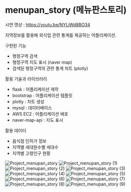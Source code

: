# menupan_story (메뉴판스토리)

시연 영상 : <https://youtu.be/NYLiWd8BO34>  
  
지역정보를 활용해 외식업 관련 통계를 제공하는 어플리케이션.  

구현된 기능  
- 행정구역 검색  
- 행정구역 지도 표시 (naver map)  
- 검색된 행정구역의 관련 통계 차트 (plotly)  

활용 기술과 라이브러리  
- flask     : 어플리케이션 제작  
- bootstrap : 어플리케이션 템플릿  
- plotly    : 차트 생성  
- mysql     : 데이터베이스 
- AWS EC2   : 어플리케이션 배포
- naver-map-api : 지도 표시  

활용 데이터  
- 음식점 인허가 정보  
- 지역별 세대원수별 세대수  
- 지역별 고령인구 현황  

![Project_menupan_story](https://user-images.githubusercontent.com/109839413/234510979-51f22a8d-e06d-4ea0-a2b2-bdc98b853a04.png)
![Project_menupan_story (1)](https://user-images.githubusercontent.com/109839413/234510990-dabd5348-fa6a-411e-b29f-523629d7c8df.png)
![Project_menupan_story (2)](https://user-images.githubusercontent.com/109839413/234510995-72389d45-8181-43e8-99d9-9af24cabd801.png)
![Project_menupan_story (3)](https://user-images.githubusercontent.com/109839413/234510997-4a80ece7-5153-4a1e-a88c-b92729f979e6.png)
![Project_menupan_story (4)](https://user-images.githubusercontent.com/109839413/234511002-57affeed-c026-48b0-977f-0a98a9ed392e.png)
![Project_menupan_story (5)](https://user-images.githubusercontent.com/109839413/234511007-e0cd43c1-22fe-421f-bf0f-d967fd690d6f.png)
![Project_menupan_story (6)](https://user-images.githubusercontent.com/109839413/234511009-fc69d4f6-4506-40b5-bf0f-afd77dc07a18.png)
![Project_menupan_story (7)](https://user-images.githubusercontent.com/109839413/234511011-64401c27-ab7b-43b2-a768-b18ac473723c.png)
![Project_menupan_story (8)](https://user-images.githubusercontent.com/109839413/234511014-a29de248-88b4-488b-bd09-499b459ab876.png)
![Project_menupan_story (9)](https://user-images.githubusercontent.com/109839413/234511017-5c3e539f-b107-4202-8b2d-e6fd3de32298.png)
